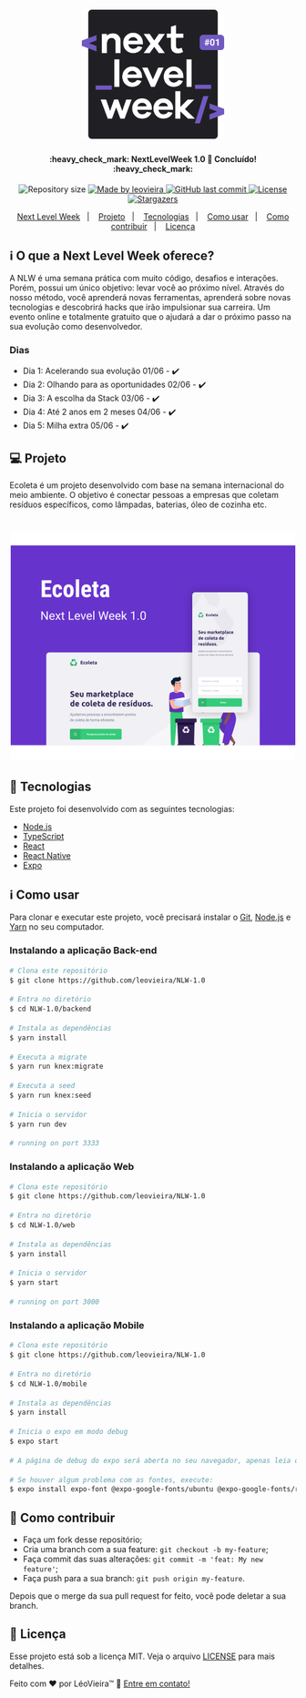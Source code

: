 <h1 align="center">
  <img alt="NextLevelWeek" title="#NextLevelWeek" src=".github/logo.svg" width="250px" />
</h1>

<h4 align="center">
  :heavy_check_mark:  NextLevelWeek 1.0 🚀 Concluído! :heavy_check_mark:
</h4>

<p align="center">
  <img alt="Repository size" src="https://img.shields.io/github/repo-size/leovieira/NLW-1.0?style=flat&color=7159c1&labelColor=000000" />
  <a href="https://www.leovieira.dev">
    <img alt="Made by leovieira" src="https://img.shields.io/static/v1?label=Made%20by&message=leovieira&style=flat&color=7159c1&labelColor=000000" />
  </a>
  <a href="https://github.com/leovieira/NLW-1.0/commits/master">
    <img alt="GitHub last commit" src="https://img.shields.io/github/last-commit/leovieira/NLW-1.0?style=flat&color=7159c1&labelColor=000000" />
  </a>
  <a href="https://github.com/leovieira/NLW-1.0/blob/master/LICENSE">
    <img alt="License" src="https://img.shields.io/static/v1?label=license&message=MIT&style=flat&color=7159c1&labelColor=000000" />
  </a>
  <a href="https://github.com/leovieira/NLW-1.0/stargazers">
    <img alt="Stargazers" src="https://img.shields.io/github/stars/leovieira/NLW-1.0?style=flat&logo=github&color=7159c1&labelColor=000000" />
  </a>
</p>

<p align="center">
  <a href="#information_source-o-que-a-next-level-week-oferece">Next Level Week</a>&nbsp;&nbsp;&nbsp;|&nbsp;&nbsp;&nbsp;
  <a href="#-projeto">Projeto</a>&nbsp;&nbsp;&nbsp;|&nbsp;&nbsp;&nbsp;
  <a href="#rocket-tecnologias">Tecnologias</a>&nbsp;&nbsp;&nbsp;|&nbsp;&nbsp;&nbsp;
  <a href="#information_source-como-usar">Como usar</a>&nbsp;&nbsp;&nbsp;|&nbsp;&nbsp;&nbsp;
  <a href="#-como-contribuir">Como contribuir</a>&nbsp;&nbsp;&nbsp;|&nbsp;&nbsp;&nbsp;
  <a href="#memo-licença">Licença</a>
</p>

## :information_source: O que a Next Level Week oferece?

A NLW é uma semana prática com muito código, desafios e interações. Porém, possui um único objetivo: levar você ao próximo nível.
Através do nosso método, você aprenderá novas ferramentas, aprenderá sobre novas tecnologias e descobrirá hacks que irão impulsionar sua carreira.
Um evento online e totalmente gratuito que o ajudará a dar o próximo passo na sua evolução como desenvolvedor.

### Dias

- Dia 1: Acelerando sua evolução 01/06 - :heavy_check_mark:
- Dia 2: Olhando para as oportunidades 02/06 - :heavy_check_mark:
- Dia 3: A escolha da Stack 03/06 - :heavy_check_mark:
- Dia 4: Até 2 anos em 2 meses 04/06 - :heavy_check_mark:
- Dia 5: Milha extra 05/06 - :heavy_check_mark:

## 💻 Projeto

Ecoleta é um projeto desenvolvido com base na semana internacional do meio ambiente.
O objetivo é conectar pessoas a empresas que coletam resíduos específicos, como lâmpadas, baterias, óleo de cozinha etc.

<h1 align="center">
  <img alt="Ecoleta" title="Ecoleta" src=".github/capa.svg" width="500px" />
</h1>

## :rocket: Tecnologias

Este projeto foi desenvolvido com as seguintes tecnologias:

- [Node.js][nodejs]
- [TypeScript][typescript]
- [React][reactjs]
- [React Native][rn]
- [Expo][expo]

## :information_source: Como usar

Para clonar e executar este projeto, você precisará instalar o [Git](https://git-scm.com), [Node.js][nodejs] e [Yarn][yarn] no seu computador.

### Instalando a aplicação Back-end

```bash
# Clona este repositório
$ git clone https://github.com/leovieira/NLW-1.0

# Entra no diretório
$ cd NLW-1.0/backend

# Instala as dependências
$ yarn install

# Executa a migrate
$ yarn run knex:migrate

# Executa a seed
$ yarn run knex:seed

# Inicia o servidor
$ yarn run dev

# running on port 3333
```

### Instalando a aplicação Web

```bash
# Clona este repositório
$ git clone https://github.com/leovieira/NLW-1.0

# Entra no diretório
$ cd NLW-1.0/web

# Instala as dependências
$ yarn install

# Inicia o servidor
$ yarn start

# running on port 3000
```

### Instalando a aplicação Mobile

```bash
# Clona este repositório
$ git clone https://github.com/leovieira/NLW-1.0

# Entra no diretório
$ cd NLW-1.0/mobile

# Instala as dependências
$ yarn install

# Inicia o expo em modo debug
$ expo start

# A página de debug do expo será aberta no seu navegador, apenas leia o QR Code com o App do expo

# Se houver algum problema com as fontes, execute:
$ expo install expo-font @expo-google-fonts/ubuntu @expo-google-fonts/roboto

```

## 🤔 Como contribuir

- Faça um fork desse repositório;
- Cria uma branch com a sua feature: `git checkout -b my-feature`;
- Faça commit das suas alterações: `git commit -m 'feat: My new feature'`;
- Faça push para a sua branch: `git push origin my-feature`.

Depois que o merge da sua pull request for feito, você pode deletar a sua branch.

## :memo: Licença

Esse projeto está sob a licença MIT. Veja o arquivo [LICENSE](https://github.com/leovieira/NLW-1.0/blob/master/LICENSE) para mais detalhes.

Feito com ♥ por LéoVieira™ :wave: [Entre em contato!](https://www.leovieira.dev)

[nodejs]: https://nodejs.org/
[typescript]: https://www.typescriptlang.org/
[expo]: https://expo.io/
[reactjs]: https://reactjs.org
[rn]: https://facebook.github.io/react-native/
[yarn]: https://yarnpkg.com/
